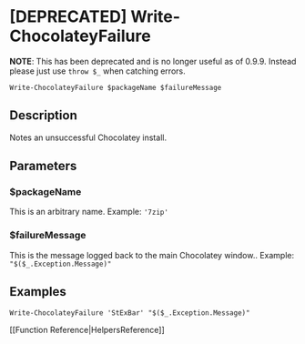 # [DEPRECATED] Write-ChocolateyFailure
**NOTE**: This has been deprecated and is no longer useful as of 0.9.9. Instead please just use `throw $_` when catching errors.

`Write-ChocolateyFailure $packageName $failureMessage`

## Description
Notes an unsuccessful Chocolatey install.

## Parameters
### $packageName
This is an arbitrary name.
Example: `'7zip'`

### $failureMessage
This is the message logged back to the main Chocolatey window..
Example: `"$($_.Exception.Message)"`

## Examples
`Write-ChocolateyFailure 'StExBar' "$($_.Exception.Message)"`

[[Function Reference|HelpersReference]]